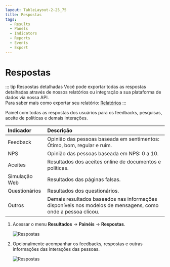 ```yaml
---
layout: TableLayout-2-25_75
title: Respostas
tags:
  - Results
  - Panels
  - Indicators
  - Reports
  - Events
  - Export
---
```


# Respostas

::: tip Respostas detalhadas
Você pode exportar todas as respostas detalhadas através de nossos relatórios ou integração a sua plataforma de dados via nossa API.<br>
Para saber mais como exportar seu relatório: [Relatórios](../reports/global)
:::

Painel com todas as respostas dos usuários para os feedbacks, pesquisas, aceite de políticas e demais interações.

| Indicador     | Descrição                                                                                                   |
| :------------ | :---------------------------------------------------------------------------------------------------------- |
| Feedback      | Opinião das pessoas baseada em sentimentos: Ótimo, bom, regular e ruim.                                     |
| NPS           | Opinião das pessoas baseada em NPS: 0 a 10.                                                                 |
| Aceites       | Resultados dos aceites online de documentos e políticas.                                                    |
| Simulação Web | Resultados das páginas falsas.                                                                              |
| Questionários | Resultados dos questionários.                                                                               |
| Outros        | Demais resultados baseados nas informações disponíveis nos modelos de mensagens, como onde a pessoa clicou. |

1. Acessar o menu **Resultados** -> **Painéis** -> **Respostas**.

   ![Respostas](https://cdn.phishx.io/phishx-docs/images/phishx_results_dashboards_answers_01.webp)

2. Opcionalmente acompanhar os feedbacks, respostas e outras informações das interações das pessoas.

   ![Respostas](https://cdn.phishx.io/phishx-docs/images/phishx_results_dashboards_answers_02.webp)
